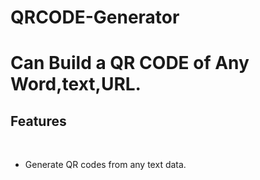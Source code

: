# QRCODE-Generator
<h1>Can Build a QR CODE of Any Word,text,URL.</h1>
<h2>Features</h2><br>
<ul>
  <li>Generate QR codes from any text data.</li></ul>
